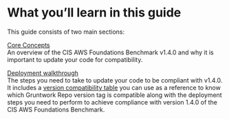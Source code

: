 # What you’ll learn in this guide

This guide consists of two main sections:

[Core Concepts](#core_concepts)  
An overview of the CIS AWS Foundations Benchmark v1.4.0 and why it is important to update your code for compatibility.

[Deployment walkthrough](#deployment_walkthrough)  
The steps you need to take to update your code to be compliant with v1.4.0. It includes a
[version compatibility table](#compatibility_table) you can use as a reference to know which Gruntwork Repo version
tag is compatible along with the deployment steps you need to perform to achieve compliance with version 1.4.0 of the
CIS AWS Foundations Benchmark.



<!-- ##DOCS-SOURCER-START
{"sourcePlugin":"Service Catalog Reference","hash":"3d8c04372a935de2d22afd13d7e6fa2c"}
##DOCS-SOURCER-END -->
